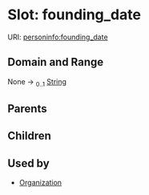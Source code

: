 
# Slot: founding_date



URI: [personinfo:founding_date](https://w3id.org/linkml/examples/personinfo/founding_date)


## Domain and Range

None &#8594;  <sub>0..1</sub> [String](types/String.md)

## Parents


## Children


## Used by

 * [Organization](Organization.md)
